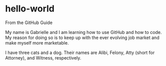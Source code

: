 # hello-world
From the GitHub Guide

My name is Gabrielle and I am learning how to use GitHub and how to code. My reason for doing so is to keep up with the ever evolving job market and make myself more marketable.

I have three cats and a dog. Their names are Alibi, Felony, Atty (short for Attorney), and Witness, respectively.
